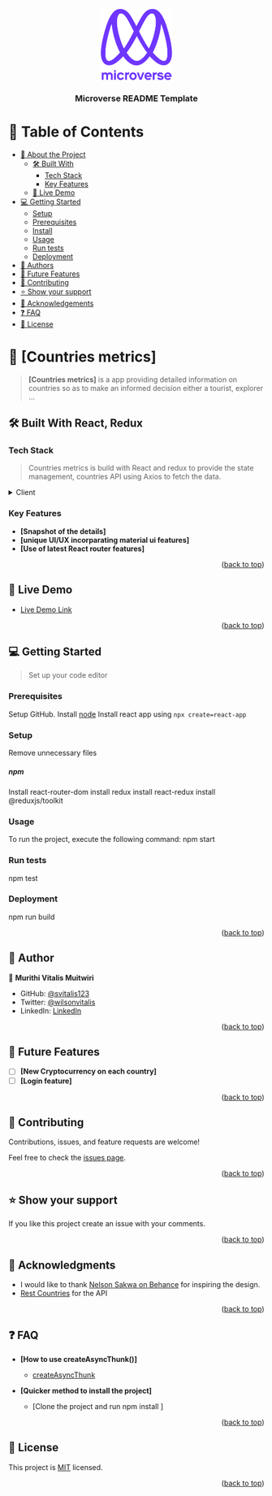<a name="readme-top"></a>

<!--
HOW TO USE:
This is an example of how you may give instructions on setting up your project locally.

Modify this file to match your project and remove sections that don't apply.

REQUIRED SECTIONS:
- Table of Contents
- About the Project
  - Built With
  - Live Demo
- Getting Started
- Authors
- Future Features
- Contributing
- Show your support
- Acknowledgements
- License

After you're finished please remove all the comments and instructions!
-->

<div align="center">

  <img src="murple_logo.png" alt="logo" width="140"  height="auto" />
  <br/>

  <h3><b>Microverse README Template</b></h3>

</div>

<!-- TABLE OF CONTENTS -->

# 📗 Table of Contents

- [📖 About the Project](#about-project)
  - [🛠 Built With](#built-with)
    - [Tech Stack](#tech-stack)
    - [Key Features](#key-features)
  - [🚀 Live Demo](#live-demo)
- [💻 Getting Started](#getting-started)
  - [Setup](#setup)
  - [Prerequisites](#prerequisites)
  - [Install](#install)
  - [Usage](#usage)
  - [Run tests](#run-tests)
  - [Deployment](#triangular_flag_on_post-deployment)
- [👥 Authors](#authors)
- [🔭 Future Features](#future-features)
- [🤝 Contributing](#contributing)
- [⭐️ Show your support](#support)
- [🙏 Acknowledgements](#acknowledgements)
- [❓ FAQ](#faq)
- [📝 License](#license)

<!-- PROJECT DESCRIPTION -->

# 📖 [Countries metrics] <a name="about-project"></a>

> **[Countries metrics]** is a app providing detailed information on countries so as to make an informed decision either a tourist, explorer ...

## 🛠 Built With <a name="built-with">React, Redux</a>

### Tech Stack <a name="tech-stack"></a>

> Countries metrics is build with React and redux to provide the state management, countries API using Axios to fetch the data. 

<details>
  <summary>Client</summary>
  <ul>
    <li><a href="https://reactjs.org/">React.js</a></li>
  </ul>
</details>

<!-- Features -->

### Key Features <a name="key-features"></a>

- **[Snapshot of the details]**
- **[unique UI/UX incorparating material ui features]**
- **[Use of latest React router features]**

<p align="right">(<a href="#readme-top">back to top</a>)</p>

<!-- LIVE DEMO -->

## 🚀 Live Demo <a name="live-demo"></a>

- [Live Demo Link](https://yourdeployedapplicationlink.com)

<p align="right">(<a href="#readme-top">back to top</a>)</p>

<!-- GETTING STARTED -->

## 💻 Getting Started <a name="getting-started"></a>

> Set up your code editor

### Prerequisites
Setup GitHub.
Install [node](https://nodejs.org/en/)
Install react app using   `npx create=react-app`


### Setup

Remove unnecessary files
##### npm
Install react-router-dom
install redux
install react-redux
install @reduxjs/toolkit


### Usage

To run the project, execute the following command:
npm start


### Run tests

npm test



### Deployment
npm run build


<p align="right">(<a href="#readme-top">back to top</a>)</p>

<!-- AUTHORS -->

## 👥 Author <a name="authors"></a>

👤 **Murithi Vitalis Muitwiri**

- GitHub: [@svitalis123](https://github.com/svitalis123)
- Twitter: [@wilsonvitalis](https://twitter.com/WilsonVitalis)
- LinkedIn: [LinkedIn](https://linkedin.com/in/vitalismutwiri)


<p align="right">(<a href="#readme-top">back to top</a>)</p>

<!-- FUTURE FEATURES -->

## 🔭 Future Features <a name="future-features"></a>

- [ ] **[New Cryptocurrency on each country]**
- [ ] **[Login feature]**

<p align="right">(<a href="#readme-top">back to top</a>)</p>

<!-- CONTRIBUTING -->

## 🤝 Contributing <a name="contributing"></a>

Contributions, issues, and feature requests are welcome!

Feel free to check the [issues page](../../issues/).

<p align="right">(<a href="#readme-top">back to top</a>)</p>

<!-- SUPPORT -->

## ⭐️ Show your support <a name="support"></a>

If you like this project create an issue with your comments.

<p align="right">(<a href="#readme-top">back to top</a>)</p>

<!-- ACKNOWLEDGEMENTS -->

## 🙏 Acknowledgments <a name="acknowledgements"></a>

- I would like to thank [Nelson Sakwa on Behance](https://www.behance.net/sakwadesignstudio) for inspiring the design. 
- [Rest Countries](https://restcountries.com/) for the API

<p align="right">(<a href="#readme-top">back to top</a>)</p>

<!-- FAQ (optional) -->

## ❓ FAQ <a name="faq"></a>

- **[How to use createAsyncThunk()]**

  - [createAsyncThunk](https://redux-toolkit.js.org/api/createAsyncThunk)

- **[Quicker method to install the project]**

  - [Clone the project and run npm install ]

<p align="right">(<a href="#readme-top">back to top</a>)</p>

<!-- LICENSE -->

## 📝 License <a name="license"></a>

This project is [MIT](./LICENSE) licensed.

<p align="right">(<a href="#readme-top">back to top</a>)</p>
